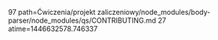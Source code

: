 97 path=Ćwiczenia/projekt zaliczeniowy/node_modules/body-parser/node_modules/qs/CONTRIBUTING.md
27 atime=1446632578.746337
